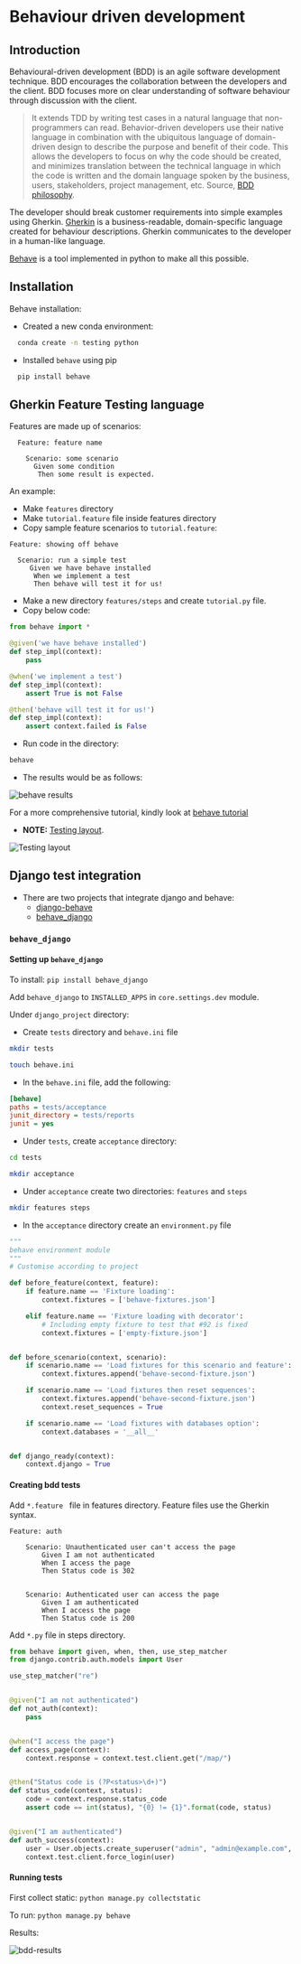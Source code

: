 
# Behaviour driven development

## Introduction

Behavioural-driven development (BDD) is an agile software development technique.
BDD encourages the collaboration between the developers and the client.
BDD focuses more on clear understanding of software behaviour through discussion with the client.

> It extends TDD by writing test cases in a natural language that non-programmers can read.
> Behavior-driven developers use their native language in combination with the ubiquitous language of domain-driven design to describe the purpose and benefit of their code.
> This allows the developers to focus on why the code should be created,
> and minimizes translation between the technical language in which the code is written and the domain language spoken by the business, users, stakeholders, project management, etc.
> Source, [BDD philosophy](https://behave.readthedocs.io/en/latest/philosophy/).

The developer should break customer requirements into simple examples using Gherkin.
[Gherkin](https://cucumber.io/docs/gherkin/reference/) is a business-readable,
domain-specific language created for behaviour descriptions.
Gherkin communicates to the developer in a human-like language.

[Behave](https://behave.readthedocs.io/en/latest/) is a tool implemented in python to make all this possible.


## Installation

Behave installation:

- Created a new conda environment:
```bash
  conda create -n testing python
```

- Installed `behave` using pip
```bash
  pip install behave
```

## Gherkin Feature Testing language

Features are made up of scenarios:
```Gherkin
  Feature: feature name
	  
    Scenario: some scenario
      Given some condition
       Then some result is expected.
```

An example:

- Make `features` directory
- Make `tutorial.feature` file inside features directory
- Copy sample feature scenarios to `tutorial.feature`:
```Gherkin
Feature: showing off behave

  Scenario: run a simple test
     Given we have behave installed
      When we implement a test
      Then behave will test it for us!
```

- Make a new directory `features/steps` and create `tutorial.py` file.
- Copy below code:
```python
from behave import *

@given('we have behave installed')
def step_impl(context):
    pass

@when('we implement a test')
def step_impl(context):
    assert True is not False

@then('behave will test it for us!')
def step_impl(context):
    assert context.failed is False
```

- Run code in the directory:
```bash 
behave
```

- The results would be as follows:

![behave results](./img/testing-bdd-behave-1.png)

For a more comprehensive tutorial, kindly look at [behave tutorial](https://behave.readthedocs.io/en/latest/tutorial/)

- **NOTE:** [Testing layout](https://behave.readthedocs.io/en/latest/gherkin/).

![Testing layout](./img/testing-bdd-behave-2.png)

## Django test integration

- There are two projects that integrate django and behave:
	- [django-behave](https://github.com/django-behave/django-behave/blob/master/README.md#how-to-use)
    - [behave_django](https://behave-django.readthedocs.io/en/latest/installation.html)

### `behave_django`

#### Setting up `behave_django`

To install: `pip install behave_django`

Add `behave_django` to `INSTALLED_APPS` in `core.settings.dev` module.

Under `django_project` directory:

- Create `tests` directory and `behave.ini` file
```bash
mkdir tests

touch behave.ini
```
- In the `behave.ini` file, add the following:
```ini
[behave]
paths = tests/acceptance
junit_directory = tests/reports
junit = yes
```

- Under `tests`,  create `acceptance` directory:
```bash
cd tests

mkdir acceptance
```

- Under `acceptance` create two directories: `features` and `steps`
```bash
mkdir features steps
```
- In the `acceptance` directory create an `environment.py` file
```python
"""
behave environment module
"""
# Customise according to project

def before_feature(context, feature):
    if feature.name == 'Fixture loading':
        context.fixtures = ['behave-fixtures.json']

    elif feature.name == 'Fixture loading with decorator':
        # Including empty fixture to test that #92 is fixed
        context.fixtures = ['empty-fixture.json']


def before_scenario(context, scenario):
    if scenario.name == 'Load fixtures for this scenario and feature':
        context.fixtures.append('behave-second-fixture.json')

    if scenario.name == 'Load fixtures then reset sequences':
        context.fixtures.append('behave-second-fixture.json')
        context.reset_sequences = True

    if scenario.name == 'Load fixtures with databases option':
        context.databases = '__all__'


def django_ready(context):
    context.django = True
```

#### Creating bdd tests

Add `*.feature ` file in features directory.
Feature files use the Gherkin syntax.

```Gherkin
Feature: auth

    Scenario: Unauthenticated user can't access the page
        Given I am not authenticated
        When I access the page
        Then Status code is 302


    Scenario: Authenticated user can access the page
        Given I am authenticated
        When I access the page
        Then Status code is 200
```

Add `*.py` file in steps directory.

```python
from behave import given, when, then, use_step_matcher
from django.contrib.auth.models import User

use_step_matcher("re")


@given("I am not authenticated")
def not_auth(context):
    pass


@when("I access the page")
def access_page(context):
    context.response = context.test.client.get("/map/")


@then("Status code is (?P<status>\d+)")
def status_code(context, status):
    code = context.response.status_code
    assert code == int(status), "{0} != {1}".format(code, status)


@given("I am authenticated")
def auth_success(context):
    user = User.objects.create_superuser("admin", "admin@example.com", "admin")
    context.test.client.force_login(user)
```

#### Running tests

First collect static: `python manage.py collectstatic`

To run: `python manage.py behave`

Results:

![bdd-results](./img/testing-bdd-behave-3.png)
